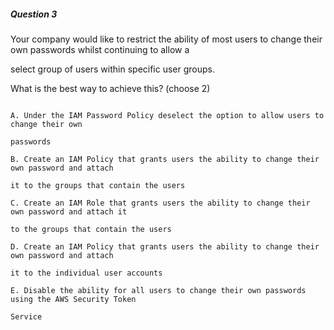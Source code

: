 ##### Question 3

Your company would like to restrict the ability of most users to change their
own passwords whilst continuing to allow a

select group of users within specific user groups.

What is the best way to achieve this? (choose 2)

```

A. Under the IAM Password Policy deselect the option to allow users to change their own

passwords

B. Create an IAM Policy that grants users the ability to change their own password and attach

it to the groups that contain the users

C. Create an IAM Role that grants users the ability to change their own password and attach it

to the groups that contain the users

D. Create an IAM Policy that grants users the ability to change their own password and attach

it to the individual user accounts

E. Disable the ability for all users to change their own passwords using the AWS Security Token

Service

```

